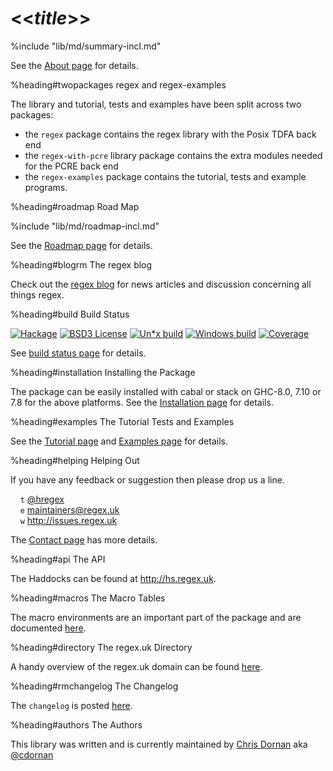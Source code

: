 # <<$title$>>

%include "lib/md/summary-incl.md"

See the [About page](http://about.regex.uk) for details.


%heading#twopackages regex and regex-examples

The library and tutorial, tests and examples have been split across
two packages:

  * the `regex` package contains the regex library with the Posix TDFA
    back end
  * the `regex-with-pcre` library package contains the extra modules
    needed for the PCRE back end
  * the `regex-examples` package contains the tutorial, tests
    and example programs.


%heading#roadmap Road Map

%include "lib/md/roadmap-incl.md"

See the [Roadmap page](http://roadmap.regex.uk) for details.


%heading#blogrm The regex blog

Check out the [regex blog](http://blog.regex.uk) for news articles and
discussion concerning all things regex.


%heading#build Build Status

[![Hackage](http://regex.uk/badges/hackage.svg)](https://hackage.haskell.org/package/regex) [![BSD3 License](http://regex.uk/badges/license.svg)](https://tldrlegal.com/license/bsd-3-clause-license-%28revised%29) [![Un*x build](http://regex.uk/badges/unix-build.svg)](https://travis-ci.org/iconnect/regex) [![Windows build](http://regex.uk/badges/windows-build.svg)](https://ci.appveyor.com/project/engineerirngirisconnectcouk/regex/branch/master) [![Coverage](http://regex.uk/badges/coverage.svg)](https://coveralls.io/github/iconnect/regex?branch=master)

See [build status page](http://regex.uk/build-status) for details.


%heading#installation Installing the Package

The package can be easily installed with cabal or stack on GHC-8.0,
 7.10 or 7.8 for the above platforms. See the
[Installation page](http://installation.regex.uk) for details.


%heading#examples The Tutorial Tests and Examples

See the [Tutorial page](http://tutorial.regex.uk) and
[Examples page](http://examples.regex.uk) for details.


%heading#helping Helping Out

If you have any feedback or suggestion then please drop us a line.

&nbsp;&nbsp;&nbsp;&nbsp;`t` [&#64;hregex](https://twitter.com/hregex)<br/>
&nbsp;&nbsp;&nbsp;&nbsp;`e` maintainers@regex.uk<br/>
&nbsp;&nbsp;&nbsp;&nbsp;`w` http://issues.regex.uk

The [Contact page](http://contact.regex.uk) has more details.


%heading#api The API

The Haddocks can be found at http://hs.regex.uk.


%heading#macros The Macro Tables

The macro environments are an important part of the package and
are documented [here](http://macros.regex.uk).


%heading#directory The regex.uk Directory

A handy overview of the regex.uk domain can be found
[here](http://directory.regex.uk).


%heading#rmchangelog The Changelog

The `changelog` is posted [here](http://changelog.regex.uk).


%heading#authors The Authors

This library was written and is currently maintained by
[Chris Dornan](mailto:chris.dornan@irisconnect.com) aka
[&#64;cdornan](https://twitter.com/cdornan)
